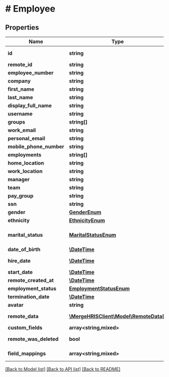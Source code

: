 # # Employee

## Properties

Name | Type | Description | Notes
------------ | ------------- | ------------- | -------------
**id** | **string** |  | [optional] [readonly]
**remote_id** | **string** | The third-party API ID of the matching object. | [optional]
**employee_number** | **string** | The employee&#39;s number that appears in the third-party integration&#39;s UI. | [optional]
**company** | **string** | The ID of the employee&#39;s company. | [optional]
**first_name** | **string** | The employee&#39;s first name. | [optional]
**last_name** | **string** | The employee&#39;s last name. | [optional]
**display_full_name** | **string** | The employee&#39;s full name, to use for display purposes. If a preferred first name is available, the full name will include the preferred first name. | [optional]
**username** | **string** | The employee&#39;s username that appears in the remote UI. | [optional]
**groups** | **string[]** |  | [optional]
**work_email** | **string** | The employee&#39;s work email. | [optional]
**personal_email** | **string** | The employee&#39;s personal email. | [optional]
**mobile_phone_number** | **string** | The employee&#39;s mobile phone number. | [optional]
**employments** | **string[]** | Array of &#x60;Employment&#x60; IDs for this Employee. | [optional]
**home_location** | **string** | The employee&#39;s home address. | [optional]
**work_location** | **string** | The employee&#39;s work address. | [optional]
**manager** | **string** | The employee ID of the employee&#39;s manager. | [optional]
**team** | **string** | The employee&#39;s team. | [optional]
**pay_group** | **string** | The employee&#39;s pay group | [optional]
**ssn** | **string** | The employee&#39;s social security number. | [optional]
**gender** | [**GenderEnum**](GenderEnum.md) | The employee&#39;s gender. | [optional]
**ethnicity** | [**EthnicityEnum**](EthnicityEnum.md) | The employee&#39;s ethnicity. | [optional]
**marital_status** | [**MaritalStatusEnum**](MaritalStatusEnum.md) | The employee&#39;s filing status as related to marital status. Possible values include: &#x60;SINGLE&#x60;, &#x60;MARRIED_FILING_JOINTLY&#x60;,&#x60;MARRIED_FILING_SEPARATELY&#x60;,&#x60;HEAD_OF_HOUSEHOLD&#x60;,&#x60;QUALIFYING_WIDOW_OR_WIDOWER_WITH_DEPENDENT_CHILD&#x60;, or &#x60;-&#x60; in cases where there is no clear mapping - the original value passed through. | [optional]
**date_of_birth** | [**\DateTime**](\DateTime.md) | The employee&#39;s date of birth. | [optional]
**hire_date** | [**\DateTime**](\DateTime.md) | The date that the employee was hired, usually the day that an offer letter is signed. If an employee has multiple hire dates from previous employments, this represents the most recent hire date. Note: If you&#39;re looking for the employee&#39;s start date, refer to the start_date field. | [optional]
**start_date** | [**\DateTime**](\DateTime.md) | The date that the employee started working. If an employee was rehired, the most recent start date will be returned. | [optional]
**remote_created_at** | [**\DateTime**](\DateTime.md) | When the third party&#39;s employee was created. | [optional]
**employment_status** | [**EmploymentStatusEnum**](EmploymentStatusEnum.md) | The employment status of the employee. | [optional]
**termination_date** | [**\DateTime**](\DateTime.md) | The employee&#39;s termination date. | [optional]
**avatar** | **string** | The URL of the employee&#39;s avatar image. | [optional]
**remote_data** | [**\MergeHRISClient\Model\RemoteData[]**](RemoteData.md) |  | [optional] [readonly]
**custom_fields** | **array<string,mixed>** | Custom fields configured for a given model. | [optional]
**remote_was_deleted** | **bool** |  | [optional] [readonly]
**field_mappings** | **array<string,mixed>** |  | [optional] [readonly]

[[Back to Model list]](../../README.md#models) [[Back to API list]](../../README.md#endpoints) [[Back to README]](../../README.md)
